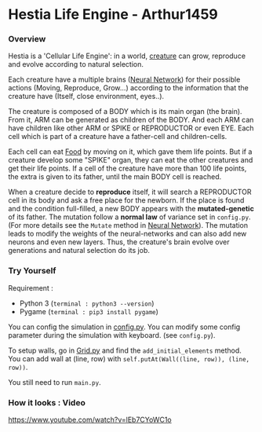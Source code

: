 # Hestia Life Engine - Arthur1459

### Overview
Hestia is a 'Cellular Life Engine': in a world, [creature](./src/Creature.py) can grow, reproduce and evolve according to natural selection.

Each creature have a multiple brains ([Neural Network](./src/Brain.py)) for their possible actions (Moving, Reproduce, Grow...) according to the information that the creature have (Itself, close environment, eyes..).

The creature is composed of a BODY which is its main organ (the brain). From it, ARM can be generated as children of the BODY. And each ARM can have children like other ARM or SPIKE or REPRODUCTOR or even EYE.
Each cell which is part of a creature have a father-cell and children-cells.

Each cell can eat [Food](./src/Environement.py) by moving on it, which gave them life points. But if a creature develop some "SPIKE" organ, they can eat the other creatures and get their life points.
If a cell of the creature have more than 100 life points, the extra is given to its father, until the main BODY cell is reached.

When a creature decide to **reproduce** itself, it will search a REPRODUCTOR cell in its body and ask a free place for the newborn.
If the place is found and the condition full-filled, a new BODY appears with the **mutated-genetic** of its father. The mutation follow a **normal law** of variance set in `config.py`. (For more details see the `Mutate` method in [Neural Network](./src/Brain.py)).
The mutation leads to modify the weights of the neural-networks and can also add new neurons and even new layers. Thus, the creature's brain evolve over generations and natural selection do its job.

### Try Yourself

Requirement :
+ Python 3  (`terminal : python3 --version`)
+ Pygame  (`terminal : pip3 install pygame`)

You can config the simulation in [config.py](./src/config.py).
You can modify some config parameter during the simulation with keyboard. (see `config.py`).

To setup walls, go in [Grid.py](./src/Grid.py) and find the `add_initial_elements` method. You can add wall at (line, row) with `self.putAt(Wall((line, row)), (line, row))`.

You still need to run `main.py`.

### How it looks : Video

https://www.youtube.com/watch?v=lEb7CYoWC1o
